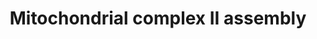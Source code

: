---
annotations:
- id: PW:0001059
  parent: classic metabolic pathway
  type: Pathway Ontology
  value: oxidative phosphorylation pathway
- id: PW:0000034
  parent: classic metabolic pathway
  type: Pathway Ontology
  value: electron transport chain pathway
authors:
- Annabaya
- Egonw
- Eweitz
communities:
- MetaKids
description: 'Complex II or succinate dehydrogenase (quinone) is shared between the
  TCA cycle and the ETC. It has no proton pumping activity. It is composed of four  subunits
  encoded by nDNA. Two subunits are hydrophillic, SDHA and SDHB, and two subunits
  are hydrophobic: SDHC and SDHD. Complex II assembly occurs through the independent
  maturation of these subunits mediated by subunit-specific chaperones.'
last-edited: 2021-05-22
ndex: ed98ee95-8b71-11eb-9e72-0ac135e8bacf
organisms:
- Homo sapiens
redirect_from:
- /index.php/Pathway:WP4920
- /instance/WP4920
- /instance/WP4920_r117791
revision: r117791
schema-jsonld:
- '@context': https://schema.org/
  '@id': https://wikipathways.github.io/pathways/WP4920.html
  '@type': Dataset
  creator:
    '@type': Organization
    name: WikiPathways
  description: 'Complex II or succinate dehydrogenase (quinone) is shared between
    the TCA cycle and the ETC. It has no proton pumping activity. It is composed of
    four  subunits encoded by nDNA. Two subunits are hydrophillic, SDHA and SDHB,
    and two subunits are hydrophobic: SDHC and SDHD. Complex II assembly occurs through
    the independent maturation of these subunits mediated by subunit-specific chaperones.'
  keywords:
  - FAD
  - SDHA
  - SDHAF1
  - SDHAF2
  - SDHAF3
  - SDHAF4
  - SDHB
  - SDHC
  - SDHD
  license: CC0
  name: Mitochondrial complex II assembly
seo: CreativeWork
title: Mitochondrial complex II assembly
wpid: WP4920
---